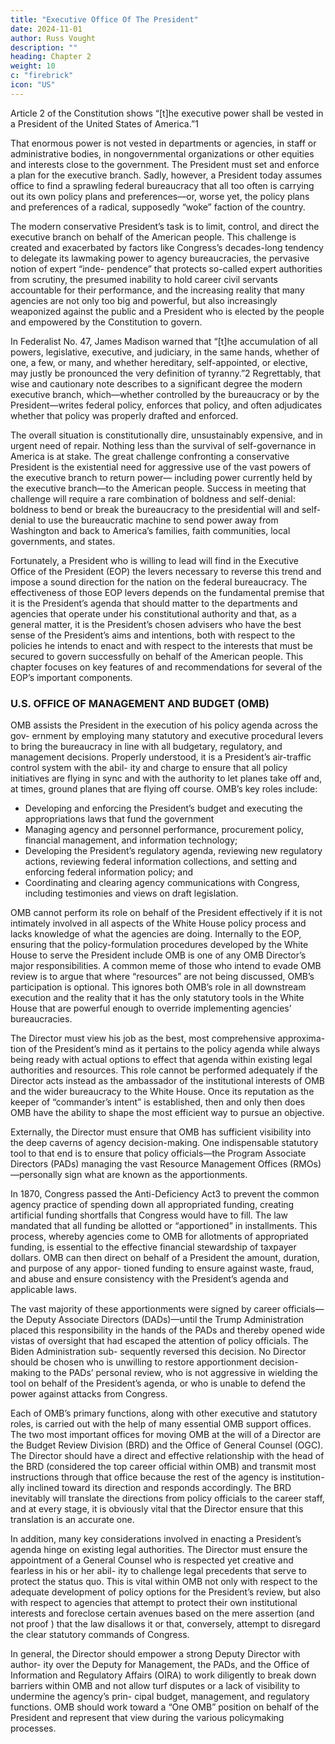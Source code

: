 ```yaml
---
title: "Executive Office Of The President"
date: 2024-11-01
author: Russ Vought
description: ""
heading: Chapter 2
weight: 10
c: "firebrick"
icon: "US"
---
```




Article 2 of the Constitution shows “[t]he executive power shall be vested in a President of the United States of America.”1 

That enormous power is not vested in departments or agencies, in staff or administrative bodies, in nongovernmental organizations or other equities and interests close to the government. The President must set and enforce a plan for the executive branch. Sadly, however, a President today assumes office to find a sprawling federal bureaucracy that all too often is carrying out its own policy plans and preferences—or, worse yet, the policy plans and preferences of a radical, supposedly “woke” faction of the country.

The modern conservative President’s task is to limit, control, and direct the executive branch on behalf of the American people. This challenge is created and exacerbated by factors like Congress’s decades-long tendency to delegate its lawmaking power to agency bureaucracies, the pervasive notion of expert “inde- pendence” that protects so-called expert authorities from scrutiny, the presumed inability to hold career civil servants accountable for their performance, and the increasing reality that many agencies are not only too big and powerful, but also increasingly weaponized against the public and a President who is elected by the people and empowered by the Constitution to govern.

In Federalist No. 47, James Madison warned that “[t]he accumulation of all powers, legislative, executive, and judiciary, in the same hands, whether of one, a few, or many, and whether hereditary, self-appointed, or elective, may justly be pronounced the very definition of tyranny.”2 Regrettably, that wise and cautionary note describes to a significant degree the modern executive branch, which—whether controlled by the bureaucracy or by the President—writes federal policy, enforces that policy, and often adjudicates whether that policy was properly drafted and enforced.

The overall situation is constitutionally dire, unsustainably expensive, and in urgent need of repair. Nothing less than the survival of self-governance in America is at stake. The great challenge confronting a conservative President is the existential need for aggressive use of the vast powers of the executive branch to return power— including power currently held by the executive branch—to the American people. Success in meeting that challenge will require a rare combination of boldness and self-denial: boldness to bend or break the bureaucracy to the presidential will and self-denial to use the bureaucratic machine to send power away from Washington and back to America’s families, faith communities, local governments, and states. 

Fortunately, a President who is willing to lead will find in the Executive Office of the President (EOP) the levers necessary to reverse this trend and impose a sound direction for the nation on the federal bureaucracy. The effectiveness of those EOP levers depends on the fundamental premise that it is the President’s agenda that should matter to the departments and agencies that operate under his constitutional authority and that, as a general matter, it is the President’s chosen advisers who have the best sense of the President’s aims and intentions, both with respect to the policies he intends to enact and with respect to the interests that must be secured to govern successfully on behalf of the American people. This chapter focuses on key features of and recommendations for several of the EOP’s important components.

### U.S. OFFICE OF MANAGEMENT AND BUDGET (OMB)

OMB assists the President in the execution of his policy agenda across the gov- ernment by employing many statutory and executive procedural levers to bring the bureaucracy in line with all budgetary, regulatory, and management decisions. Properly understood, it is a President’s air-traffic control system with the abil- ity and charge to ensure that all policy initiatives are flying in sync and with the authority to let planes take off and, at times, ground planes that are flying off course. OMB’s key roles include:

- Developing and enforcing the President’s budget and executing the appropriations laws that fund the government
- Managing agency and personnel performance, procurement policy, financial management, and information technology; 
- Developing the President’s regulatory agenda, reviewing new regulatory actions, reviewing federal information collections, and setting and enforcing federal information policy; and
- Coordinating and clearing agency communications with Congress, including testimonies and views on draft legislation.

OMB cannot perform its role on behalf of the President effectively if it is not intimately involved in all aspects of the White House policy process and lacks knowledge of what the agencies are doing. Internally to the EOP, ensuring that the policy-formulation procedures developed by the White House to serve the President include OMB is one of any OMB Director’s major responsibilities. A common meme of those who intend to evade OMB review is to argue that where “resources” are not being discussed, OMB’s participation is optional. This ignores both OMB’s role in all downstream execution and the reality that it has the only statutory tools in the White House that are powerful enough to override implementing agencies’ bureaucracies.

The Director must view his job as the best, most comprehensive approxima- tion of the President’s mind as it pertains to the policy agenda while always being ready with actual options to effect that agenda within existing legal authorities and resources. This role cannot be performed adequately if the Director acts instead as the ambassador of the institutional interests of OMB and the wider bureaucracy to the White House. Once its reputation as the keeper of “commander’s intent” is established, then and only then does OMB have the ability to shape the most efficient way to pursue an objective.

Externally, the Director must ensure that OMB has sufficient visibility into the deep caverns of agency decision-making. One indispensable statutory tool to that end is to ensure that policy officials—the Program Associate Directors (PADs) managing the vast Resource Management Offices (RMOs)—personally sign what are known as the apportionments. 

In 1870, Congress passed the Anti-Deficiency Act3 to prevent the common agency practice of spending down all appropriated funding, creating artificial funding shortfalls that Congress would have to fill. The law mandated that all funding be allotted or “apportioned” in installments. This process, whereby agencies come to OMB for allotments of appropriated funding, is essential to the effective financial stewardship of taxpayer dollars. OMB can then direct on behalf of a President the amount, duration, and purpose of any appor- tioned funding to ensure against waste, fraud, and abuse and ensure consistency with the President’s agenda and applicable laws.

The vast majority of these apportionments were signed by career officials—the
Deputy Associate Directors (DADs)—until the Trump Administration placed this
responsibility in the hands of the PADs and thereby opened wide vistas of oversight
that had escaped the attention of policy officials. The Biden Administration sub-
sequently reversed this decision. No Director should be chosen who is unwilling
to restore apportionment decision-making to the PADs’ personal review, who is
not aggressive in wielding the tool on behalf of the President’s agenda, or who is
unable to defend the power against attacks from Congress.

Each of OMB’s primary functions, along with other executive and statutory roles, is carried out with the help of many essential OMB
support offices. The two most important offices for moving OMB at the will of a
Director are the Budget Review Division (BRD) and the Office of General Counsel
(OGC). The Director should have a direct and effective relationship with the head
of the BRD (considered the top career official within OMB) and transmit most
instructions through that office because the rest of the agency is institution-
ally inclined toward its direction and responds accordingly. The BRD inevitably
will translate the directions from policy officials to the career staff, and at every
stage, it is obviously vital that the Director ensure that this translation is an
accurate one.

In addition, many key considerations involved in enacting a President’s agenda
hinge on existing legal authorities. The Director must ensure the appointment
of a General Counsel who is respected yet creative and fearless in his or her abil-
ity to challenge legal precedents that serve to protect the status quo. This is vital
within OMB not only with respect to the adequate development of policy options
for the President’s review, but also with respect to agencies that attempt to protect
their own institutional interests and foreclose certain avenues based on the mere
assertion (and not proof ) that the law disallows it or that, conversely, attempt to
disregard the clear statutory commands of Congress.

In general, the Director should empower a strong Deputy Director with author-
ity over the Deputy for Management, the PADs, and the Office of Information and
Regulatory Affairs (OIRA) to work diligently to break down barriers within OMB
and not allow turf disputes or a lack of visibility to undermine the agency’s prin-
cipal budget, management, and regulatory functions. OMB should work toward a
“One OMB” position on behalf of the President and represent that view during the
various policymaking processes.

